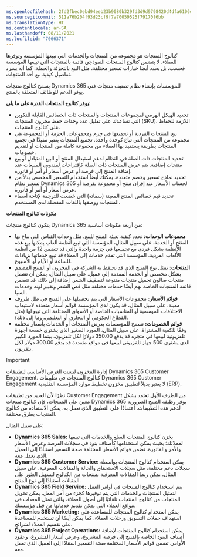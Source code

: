 ```yaml
---
ms.openlocfilehash: 2fd2fbec0ebd94eeb23b9080b329fd3d9d9798420d4dfa6106d90ba41c549a6a
ms.sourcegitcommit: 511a76b204f93d23cf9f7a70059525f79170f6bb
ms.translationtype: HT
ms.contentlocale: ar-SA
ms.lasthandoff: 08/11/2021
ms.locfileid: "7066371"
---
```

كتالوج المنتجات هو مجموعة من المنتجات والخدمات التي تبيعها المؤسسة وتوفرها للعملاء. لا يتضمن كتالوج المنتجات النموذجي قائمة بالمنتجات التي تبيعها المؤسسة فحسب، بل يحدد أيضا خيارات تسعير مختلفة، مثل البيع بالتجزئة والجملة. كما أنه يسرد تفاصيل كيفية بيع أحد المنتجات.

يسمح كتالوج منتجات Dynamics 365 للمؤسسات بإنشاء نظام تصنيف منتجات غني يوفر الدعم للوظائف المتعلقة بالمنتج.

**يوفر كتالوج المنتجات القدرة على ما يلي:**

 -  تحديد الهيكل الهرمي لمجموعات المنتجات والمنتجات ذات الخصائص القابلة للتكوين التي تساعدك على تقليل عدد وحدات حفظ مخزون المنتجات (SKU)، اللازمة للحفاظ على كتالوج المنتجات.
 -  بيع المنتجات الفردية أو تجميعها في حِزم ومجموعات. الحزمة أو المجموعة هي مجموعة من المنتجات التي تباع كوحدة واحدة. تجميع المنتجات يعتبر مفيدًا في تجميع المنتجات بطريقة يستفيد بها العملاء من مجموعة كاملة من المنتجات أو لتقديم خصومات.
 -  تحديد المنتجات ذات الصلة في النظام لدعم استبدال المنتج أو البيع المتبادل أو بيع منتجات إضافية. يتم عرض المنتجات ذات الصلة كاقتراحات لمندوبي المبيعات عند إضافة المنتج إلى فرصة أو عرض أسعار أو أمر أو فاتورة.
 -  تحديد نماذج تسعير وخصم متعددة. يمكنك أيضاً استخدام التسعير المخصص بدلاً من تسعير نظام Dynamics 365 لحساب الأسعار عند إقران منتج أو مجموعة بفرصة أو عرض أسعار أو أمر أو فاتورة.
 -  تحديد قيم خصائص المنتج المعينة (سماته) التي خضعت للترجمة لإتاحة أسماء المنتجات ووصفها باللغات المفضلة لدى المستخدم.

**مكونات كتالوج المنتجات**

يتكون كتالوج منتجات Dynamics 365 من أربعة مكونات أساسية:

 -  **مجموعات الوحدات:** تحدد كيفية تعبئة المنتج للبيع، مثل وحدات القياس التي يباع بها المنتج أو الخدمة. على سبيل المثال، المؤسسة التي تبيع أنظمة ألعاب يمكنها بيع هذه الأنظمة بشكل فردي مع تجميعها في حِزمة واحدة والتي قد تتضمن 12 من أنظمة الألعاب الفردية. المؤسسة التي تقدم خدمات إلى العملاء قد تبيع خدماتها بزيادات للساعة أو الأيام أو الأسبوع.
 -  **المنتجات:** تمثل نوع المنتج الذي قد تحتفظ به الشركة في المخزون أو المنتج المصمم بشكل مخصص أو الخدمة المقدمة إلى عميل. على سبيل المثال، يمكن أن تشمل منتجات صالون تجميل منتجات متنوعة لتصفيف الشعر. إضافة إلى ذلك، قد تتضمن قائمة المنتجات الخاصة بهم أيضًا خدمات مختلفة مثل قص الشعر وتغيير لونه وخدمات السبا.
 -  **قوائم الأسعار:** مجموعات الأسعار التي يتم تحصيلها على المنتج في ظل ظروف معينة. على سبيل المثال، قد يكون لدى المؤسسة قوائم أسعار متعددة لاستيعاب الاختلافات الموسمية أو المناسبات الخاصة أو الأسواق المختلفة التي تبيع لها (مثل القطاع الحكومي أو التجاري أو التعليمي، وما إلى ذلك).
 -  **قوائم الخصومات:** تسمح للمؤسسات بعرض المنتجات أو الخدمات بأسعار مختلفة وفقًا للكمية المشتراة. على سبيل المثال، المورد الصغير الذي يشتري خمسة أجهزة تلفزيونية لبيعها في متجره قد يدفع 350.00 دولارًا لكل تلفزيون. بينما المورد الكبير الذي يشتري 500 جهاز تلفزيوني لبيعها في مواقع متعددة قد يدفع 300.00 دولار لكل تلفزيون.

> [!IMPORTANT]
> إدارة المخزون ليست الغرض الأساسي لتطبيقات Dynamics 365 Customer Engagement. كتالوج المنتجات في تطبيقات Dynamics 365 Customer Engagement لا يعتبر بديلاً لتطبيق مخزون تخطيط موارد المؤسسة التقليدية (ERP).

نظرًا لأن العديد من تطبيقات Customer Engagement من الطرف الأول تعتمد بشكل معين على المنتجات، فإن كتالوج منتجات Dynamics 365 يوفر وظيفة المنتج الضرورية لدعم هذه التطبيقات. اعتمادًا على التطبيق الذي تعمل به، يمكن الاستفادة من كتالوج المنتجات بطرق مختلفة.

على سبيل المثال:

 -  **Dynamics 365 Sales:** يخزن كتالوج المنتجات السلع والخدمات التي تبيعها لعملائك؛ بحيث يمكن استخدامها كأصناف بنود في سجلات الفرصة وعرض الأسعار والأمر والفاتورة. تضمن قوائم الأسعار المختلفة صحة التسعير استنادًا إلى العميل الذي تعمل معه.
 -  **Dynamics 365 Customer Service:** يمكن استخدام كتالوج المنتجات بواسطة سجلات دعم مختلفة، مثل سجلات الاستحقاق والحالة والمقالات المعرفية. على سبيل المثال، يمكن ربط المقالات المعرفية بمنتجات من الكتالوج لتسهيل العثور على المقالات استنادًا إلى نوع المنتج.
 -  **Dynamics 365 Field Service:** يتم استخدام كتالوج المنتجات في أوامر العمل لتمثيل المنتجات والخدمات التي يتم توفيرها كجزء من أمر العمل. يمكن تحويل المنتجات من كتالوج المنتجات تلقائيًا إلى أصول للعملاء، والتي تمثل المعدات في مواقع العملاء التي يمكن تقديم خدماتها من قبل مؤسستك.
 -  **Dynamics 365 Marketing:** يمكن استخدام كتالوج المنتجات للمساعدة على استهداف حملات التسويق ورحلات العملاء. كما يمكن أيضًا أن تستخدم للمساعدة على تقسيم العملاء لشرائح.
 -  **Dynamics 365 Project Operations:** يمكن استخدام كتالوج المنتجات لإضافة أصناف البنود الخاصة بالمنتج إلى فرصة المشروع، وعرض أسعار المشروع، وعقود الأوامر. تضمن قوائم الأسعار المختلفة صحة التسعير استنادًا إلى العميل الذي تعمل معه.
